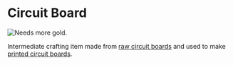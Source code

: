 # Circuit Board

![Needs more gold.](oredict:oc:materialCircuitBoard)

Intermediate crafting item made from [raw circuit boards](rawCircuitBoard.md) and used to make [printed circuit boards](printedCircuitBoard.md).
